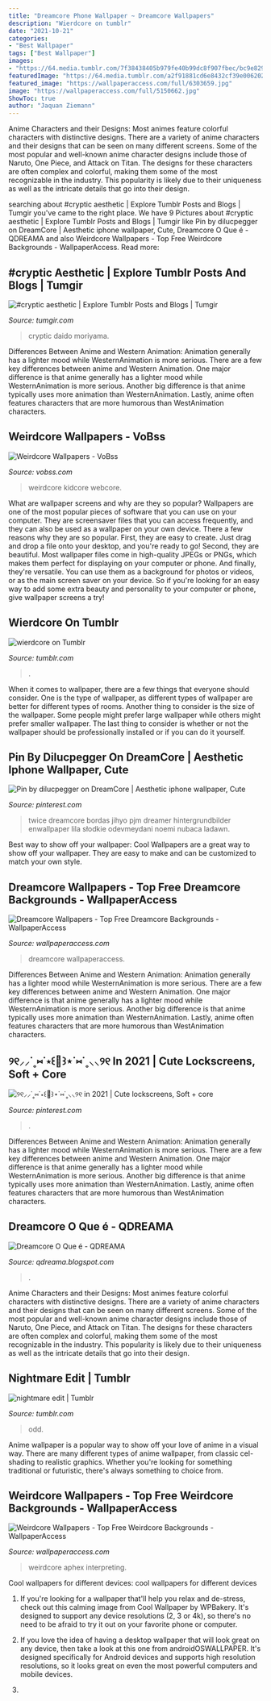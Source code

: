 ```yaml
---
title: "Dreamcore Phone Wallpaper ~ Dreamcore Wallpapers"
description: "Wierdcore on tumblr"
date: "2021-10-21"
categories:
- "Best Wallpaper"
tags: ["Best Wallpaper"]
images:
- "https://64.media.tumblr.com/7f38438405b979fe40b99dc8f907fbec/bc9e82901fc74442-8b/s640x960/4e534d7c422d54971854dc1ab978db759ad74e67.jpg"
featuredImage: "https://64.media.tumblr.com/a2f91881cd6e8432cf39e0062029fedd/ae821bec60f268b5-42/s640x960/352f35b078c48e9e7ae0add57b92a0f3a43f8e91.jpg"
featured_image: "https://wallpaperaccess.com/full/6303659.jpg"
image: "https://wallpaperaccess.com/full/5150662.jpg"
ShowToc: true
author: "Jaquan Ziemann"
---
```



Anime Characters and their Designs: Most animes feature colorful characters with distinctive designs.
There are a variety of anime characters and their designs that can be seen on many different screens. Some of the most popular and well-known anime character designs include those of Naruto, One Piece, and Attack on Titan. The designs for these characters are often complex and colorful, making them some of the most recognizable in the industry. This popularity is likely due to their uniqueness as well as the intricate details that go into their design.

	

		
searching about #cryptic aesthetic | Explore Tumblr Posts and Blogs | Tumgir you've came to the right place. We have 9 Pictures about #cryptic aesthetic | Explore Tumblr Posts and Blogs | Tumgir like Pin by dilucpegger on DreamCore | Aesthetic iphone wallpaper, Cute, Dreamcore O Que é - QDREAMA and also Weirdcore Wallpapers - Top Free Weirdcore Backgrounds - WallpaperAccess. Read more:
		
    
## #cryptic Aesthetic | Explore Tumblr Posts And Blogs | Tumgir

<img loading=lazy src="https://64.media.tumblr.com/a2f91881cd6e8432cf39e0062029fedd/ae821bec60f268b5-42/s640x960/352f35b078c48e9e7ae0add57b92a0f3a43f8e91.jpg" onerror="this.onerror=null;this.src='https://tse3.mm.bing.net/th?id=OIP.6vyXqbod0qnRFeAt14YnaAAAAA&amp;pid=15.1';" alt="#cryptic aesthetic | Explore Tumblr Posts and Blogs | Tumgir">

_Source: tumgir.com_

>cryptic daido moriyama. 

	

Differences Between Anime and Western Animation: Animation generally has a lighter mood while WesternAnimation is more serious.
There are a few key differences between anime and Western Animation. One major difference is that anime generally has a lighter mood while WesternAnimation is more serious. Another big difference is that anime typically uses more animation than WesternAnimation. Lastly, anime often features characters that are more humorous than WestAnimation characters.

    
## Weirdcore Wallpapers - VoBss

<img loading=lazy src="https://www.vobss.com/wp-content/uploads/2021/08/Weirdcore-Wallpapers-20-500x889.jpg" onerror="this.onerror=null;this.src='https://tse3.mm.bing.net/th?id=OIP.iKpnuDcKfW2Eg9Z1IVmB0gHaNK&amp;pid=15.1';" alt="Weirdcore Wallpapers - VoBss">

_Source: vobss.com_

>weirdcore kidcore webcore. 

	

What are wallpaper screens and why are they so popular?
Wallpapers are one of the most popular pieces of software that you can use on your computer. They are screensaver files that you can access frequently, and they can also be used as a wallpaper on your own device. There a few reasons why they are so popular. First, they are easy to create. Just drag and drop a file onto your desktop, and you're ready to go! Second, they are beautiful. Most wallpaper files come in high-quality JPEGs or PNGs, which makes them perfect for displaying on your computer or phone. And finally, they're versatile. You can use them as a background for photos or videos, or as the main screen saver on your device. So if you're looking for an easy way to add some extra beauty and personality to your computer or phone, give wallpaper screens a try!

    
## Wierdcore On Tumblr

<img loading=lazy src="https://64.media.tumblr.com/7f38438405b979fe40b99dc8f907fbec/bc9e82901fc74442-8b/s640x960/4e534d7c422d54971854dc1ab978db759ad74e67.jpg" onerror="this.onerror=null;this.src='https://tse2.mm.bing.net/th?id=OIP.qcuFJNQzpCOrPsYcWQ9cNQHaNK&amp;pid=15.1';" alt="wierdcore on Tumblr">

_Source: tumblr.com_

>. 

	

When it comes to wallpaper, there are a few things that everyone should consider. One is the type of wallpaper, as different types of wallpaper are better for different types of rooms. Another thing to consider is the size of the wallpaper. Some people might prefer large wallpaper while others might prefer smaller wallpaper. The last thing to consider is whether or not the wallpaper should be professionally installed or if you can do it yourself.

    
## Pin By Dilucpegger On DreamCore | Aesthetic Iphone Wallpaper, Cute

<img loading=lazy src="https://i.pinimg.com/736x/bf/1d/41/bf1d41e65ba5840aace9339d6f3e7930.jpg" onerror="this.onerror=null;this.src='https://tse4.mm.bing.net/th?id=OIP.V6WXNVWu7Ih5iuE2bSh1TQHaNS&amp;pid=15.1';" alt="Pin by dilucpegger on DreamCore | Aesthetic iphone wallpaper, Cute">

_Source: pinterest.com_

>twice dreamcore bordas jihyo pjm dreamer hintergrundbilder enwallpaper lila słodkie odevmeydani noemi nubaca ladawn. 

	

Best way to show off your wallpaper:
Cool Wallpapers are a great way to show off your wallpaper. They are easy to make and can be customized to match your own style.

    
## Dreamcore Wallpapers - Top Free Dreamcore Backgrounds - WallpaperAccess

<img loading=lazy src="https://wallpaperaccess.com/full/6303659.jpg" onerror="this.onerror=null;this.src='https://tse1.mm.bing.net/th?id=OIP.WWMSsJ5c39GJXzinACJZlQHaNK&amp;pid=15.1';" alt="Dreamcore Wallpapers - Top Free Dreamcore Backgrounds - WallpaperAccess">

_Source: wallpaperaccess.com_

>dreamcore wallpaperaccess. 

	

Differences Between Anime and Western Animation: Animation generally has a lighter mood while WesternAnimation is more serious.
There are a few key differences between anime and Western Animation. One major difference is that anime generally has a lighter mood while WesternAnimation is more serious. Another big difference is that anime typically uses more animation than WesternAnimation. Lastly, anime often features characters that are more humorous than WestAnimation characters.

    
## ୨୧⸝⸝˙˳⑅˙⋆꒰🍨꒱﻿⋆﻿˙⑅˙˳⸜⸜୨୧ In 2021 | Cute Lockscreens, Soft + Core

<img loading=lazy src="https://i.pinimg.com/236x/82/15/9f/82159fc6c40a1917879fbafc10444c69.jpg?nii=t" onerror="this.onerror=null;this.src='https://tse4.mm.bing.net/th?id=OIP.FC_jH_Lq3qf0ObTQtd7AsgAAAA&amp;pid=15.1';" alt="୨୧⸝⸝˙˳⑅˙⋆꒰🍨꒱﻿⋆﻿˙⑅˙˳⸜⸜୨୧ in 2021 | Cute lockscreens, Soft + core">

_Source: pinterest.com_

>. 

	

Differences Between Anime and Western Animation: Animation generally has a lighter mood while WesternAnimation is more serious.
There are a few key differences between anime and Western Animation. One major difference is that anime generally has a lighter mood while WesternAnimation is more serious. Another big difference is that anime typically uses more animation than WesternAnimation. Lastly, anime often features characters that are more humorous than WestAnimation characters.

    
## Dreamcore O Que é - QDREAMA

<img loading=lazy src="https://external-preview.redd.it/qmPzQZrxSmGc-j7DZa9TN5GJdsvqGLc7OxNtfi8AEWA.png?format=pjpg&amp;auto=webp&amp;s=4e8846cd5855f0373f4b65cf36e01ef78beb6c15" onerror="this.onerror=null;this.src='https://tse2.mm.bing.net/th?id=OIP.DP4Mbk1H9ys0kPyjPHaOSwHaHa&amp;pid=15.1';" alt="Dreamcore O Que é - QDREAMA">

_Source: qdreama.blogspot.com_

>. 

	

Anime Characters and their Designs: Most animes feature colorful characters with distinctive designs.
There are a variety of anime characters and their designs that can be seen on many different screens. Some of the most popular and well-known anime character designs include those of Naruto, One Piece, and Attack on Titan. The designs for these characters are often complex and colorful, making them some of the most recognizable in the industry. This popularity is likely due to their uniqueness as well as the intricate details that go into their design.

    
## Nightmare Edit | Tumblr

<img loading=lazy src="https://66.media.tumblr.com/f14c0bf23e30ba6f36ce695662ad15b7/5050a85702cc5ad3-e7/s640x960/5ff0e4564e52cb0945af180e8d1a184c8cfd6066.png" onerror="this.onerror=null;this.src='https://tse2.mm.bing.net/th?id=OIP.4uIt9laCx8JWFbnaqNEIpQHaLj&amp;pid=15.1';" alt="nightmare edit | Tumblr">

_Source: tumblr.com_

>odd. 

	

Anime wallpaper is a popular way to show off your love of anime in a visual way. There are many different types of anime wallpaper, from classic cel-shading to realistic graphics. Whether you're looking for something traditional or futuristic, there's always something to choice from.

    
## Weirdcore Wallpapers - Top Free Weirdcore Backgrounds - WallpaperAccess

<img loading=lazy src="https://wallpaperaccess.com/full/5150662.jpg" onerror="this.onerror=null;this.src='https://tse4.mm.bing.net/th?id=OIP.1-J4SqxmlTAdofOWTwLo1QHaEK&amp;pid=15.1';" alt="Weirdcore Wallpapers - Top Free Weirdcore Backgrounds - WallpaperAccess">

_Source: wallpaperaccess.com_

>weirdcore aphex interpreting. 

	

Cool wallpapers for different devices:
cool wallpapers for different devices 

1. If you're looking for a wallpaper that'll help you relax and de-stress, check out this calming image from Cool Wallpaper by WPBakery. It's designed to support any device resolutions (2, 3 or 4k), so there's no need to be afraid to try it out on your favorite phone or computer.

2. If you love the idea of having a desktop wallpaper that will look great on any device, then take a look at this one from androidOSWALLPAPER. It's designed specifically for Android devices and supports high resolution resolutions, so it looks great on even the most powerful computers and mobile devices.

3.

